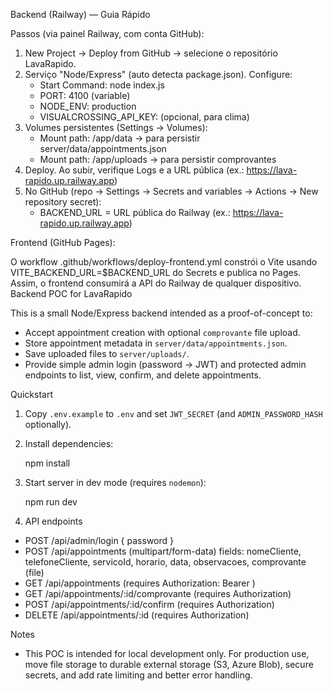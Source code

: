 Backend (Railway) — Guia Rápido

Passos (via painel Railway, com conta GitHub):

1) New Project → Deploy from GitHub → selecione o repositório LavaRapido.
2) Serviço "Node/Express" (auto detecta package.json). Configure:
   - Start Command: node index.js
   - PORT: 4100 (variable)
   - NODE_ENV: production
   - VISUALCROSSING_API_KEY: (opcional, para clima)
3) Volumes persistentes (Settings → Volumes):
   - Mount path: /app/data → para persistir server/data/appointments.json
   - Mount path: /app/uploads → para persistir comprovantes
4) Deploy. Ao subir, verifique Logs e a URL pública (ex.: https://lava-rapido.up.railway.app)
5) No GitHub (repo → Settings → Secrets and variables → Actions → New repository secret):
   - BACKEND_URL = URL pública do Railway (ex.: https://lava-rapido.up.railway.app)

Frontend (GitHub Pages):

O workflow .github/workflows/deploy-frontend.yml constrói o Vite usando VITE_BACKEND_URL=$BACKEND_URL do Secrets e publica no Pages.
Assim, o frontend consumirá a API do Railway de qualquer dispositivo.
Backend POC for LavaRapido

This is a small Node/Express backend intended as a proof-of-concept to:

- Accept appointment creation with optional `comprovante` file upload.
- Store appointment metadata in `server/data/appointments.json`.
- Save uploaded files to `server/uploads/`.
- Provide simple admin login (password -> JWT) and protected admin endpoints to list, view, confirm, and delete appointments.

Quickstart

1. Copy `.env.example` to `.env` and set `JWT_SECRET` (and `ADMIN_PASSWORD_HASH` optionally).

2. Install dependencies:

   npm install

3. Start server in dev mode (requires `nodemon`):

   npm run dev

4. API endpoints

- POST /api/admin/login { password }
- POST /api/appointments (multipart/form-data) fields: nomeCliente, telefoneCliente, servicoId, horario, data, observacoes, comprovante (file)
- GET /api/appointments (requires Authorization: Bearer <token>)
- GET /api/appointments/:id/comprovante (requires Authorization)
- POST /api/appointments/:id/confirm (requires Authorization)
- DELETE /api/appointments/:id (requires Authorization)

Notes

- This POC is intended for local development only. For production use, move file storage to durable external storage (S3, Azure Blob), secure secrets, and add rate limiting and better error handling.
